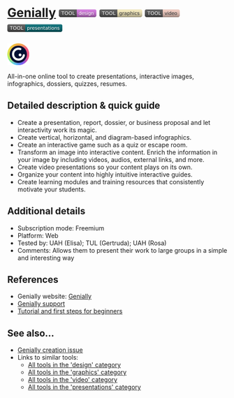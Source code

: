 # [Genially](https://www.genial.ly/)  [<img src="images/design.png" align="bottom">](https://github.com/e-CLOSE/Toolbox/issues?q=label%3A01_TOOL+label%3Adesign) [<img src="images/graphics.png" align="bottom">](https://github.com/e-CLOSE/Toolbox/issues?q=label%3A01_TOOL+label%3Agraphics) [<img src="images/video.png" align="bottom">](https://github.com/e-CLOSE/Toolbox/issues?q=label%3A01_TOOL+label%3Avideo) [<img src="images/presentations.png" align="bottom">](https://github.com/e-CLOSE/Toolbox/issues?q=label%3A01_TOOL+label%3Apresentations)

[<img src="images/genially.png" align="bottom" height="50" alt="genially Logo">](https://www.genial.ly/)

All-in-one online tool to create presentations, interactive images, infographics, dossiers, quizzes, resumes.


## Detailed description & quick guide

- Create a presentation, report, dossier, or business proposal and let interactivity work its magic.
- Create vertical, horizontal, and diagram-based infographics.
- Create an interactive game such as a quiz or escape room.
- Transform an image into interactive content. Enrich the information in your image by including videos, audios, external links, and more.
- Create video presentations so your content plays on its own.
- Organize your content into highly intuitive interactive guides. 
- Create learning modules and training resources that consistently motivate your students.

## Additional details

- Subscription mode: Freemium
- Platform: Web
- Tested by: UAH (Elisa); TUL (Gertruda); UAH (Rosa)
- Comments: Allows them to present their work to large groups in a simple and interesting way


## References

- Genially website: [Genially](https://www.genial.ly/)
- [Genially support](https://support.genial.ly/en/support/home)
- [Tutorial and first steps for beginners](https://www.youtube.com/watch?v=JxeJow3ujag)


## See also...

- [Genially creation issue](https://github.com/e-CLOSE/Toolbox/issues/139)
- Links to similar tools:
  - [All tools in the 'design' category](https://github.com/e-CLOSE/Toolbox/issues?q=label%3A01_TOOL+label%3Adesign)
  - [All tools in the 'graphics' category](https://github.com/e-CLOSE/Toolbox/issues?q=label%3A01_TOOL+label%3Agraphics)
  - [All tools in the 'video' category](https://github.com/e-CLOSE/Toolbox/issues?q=label%3A01_TOOL+label%3Avideo)
  - [All tools in the 'presentations' category](https://github.com/e-CLOSE/Toolbox/issues?q=label%3A01_TOOL+label%3Apresentations)
